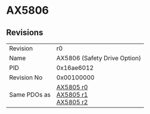 # AX5806

## Revisions
<table>
<tr>
<td>Revision</td>
<td>r0</td>
</tr>
<tr>
<td>Name</td>
<td>AX5806 (Safety Drive Option)</td>
</tr>
<tr>
<td>PID</td>
<td>0x16ae6012</td>
</tr>
<tr>
<td>Revision No</td>
<td>0x00100000</td>
</tr>
<tr>
<td>Same PDOs as</td>
<td><a href="AX5805.md">AX5805 r0</a><br/><a href="AX5805.md">AX5805 r1</a><br/><a href="AX5805.md">AX5805 r2</a></td>
</tr>
</table>
